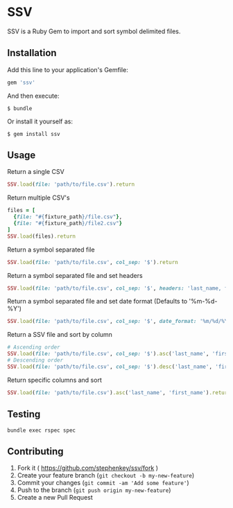 # SSV

SSV is a Ruby Gem to import and sort symbol delimited files.

## Installation

Add this line to your application's Gemfile:

```ruby
gem 'ssv'
```

And then execute:

    $ bundle

Or install it yourself as:

    $ gem install ssv


## Usage

Return a single CSV
```ruby
SSV.load(file: 'path/to/file.csv').return
```

Return multiple CSV's
```ruby
files = [
  {file: "#{fixture_path}/file.csv"},
  {file: "#{fixture_path}/file2.csv"}
]
SSV.load(files).return
```

Return a symbol separated file
```ruby
SSV.load(file: 'path/to/file.csv', col_sep: '$').return
```

Return a symbol separated file and set headers
```ruby
SSV.load(file: 'path/to/file.csv', col_sep: '$', headers: 'last_name, first_name, middle_initial').return
```

Return a symbol separated file and set date format (Defaults to '%m-%d-%Y')
```ruby
SSV.load(file: 'path/to/file.csv', col_sep: '$', date_format: '%m/%d/%Y').return
```

Return a SSV file and sort by column
```ruby
# Ascending order
SSV.load(file: 'path/to/file.csv', col_sep: '$').asc('last_name', 'first_name').return
# Descending order
SSV.load(file: 'path/to/file.csv', col_sep: '$').desc('last_name', 'first_name').return
```

Return specific columns and sort
```ruby
SSV.load(file: 'path/to/file.csv').asc('last_name', 'first_name').return('first_name', 'last_name', 'city')
```


## Testing

```console
bundle exec rspec spec
```

## Contributing

1. Fork it ( https://github.com/stephenkey/ssv/fork )
2. Create your feature branch (`git checkout -b my-new-feature`)
3. Commit your changes (`git commit -am 'Add some feature'`)
4. Push to the branch (`git push origin my-new-feature`)
5. Create a new Pull Request
